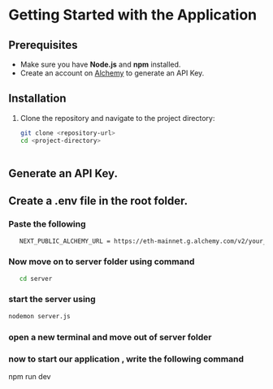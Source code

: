 # Getting Started with the Application

## Prerequisites
- Make sure you have **Node.js** and **npm** installed.
- Create an account on [Alchemy](https://dashboard.alchemy.com/) to generate an API Key.

## Installation

1. Clone the repository and navigate to the project directory:
   ```bash
   git clone <repository-url>
   cd <project-directory>
  
## Generate an API Key.
## Create a .env file in the root folder.
### Paste the following
```bash
   NEXT_PUBLIC_ALCHEMY_URL = https://eth-mainnet.g.alchemy.com/v2/your_api_key
```

### Now move on to server folder using command
```bash
   cd server
```
### start the server using 
```bash
nodemon server.js
```
### open a new terminal and move out of server folder
### now to start our application , write the following command
npm run dev



